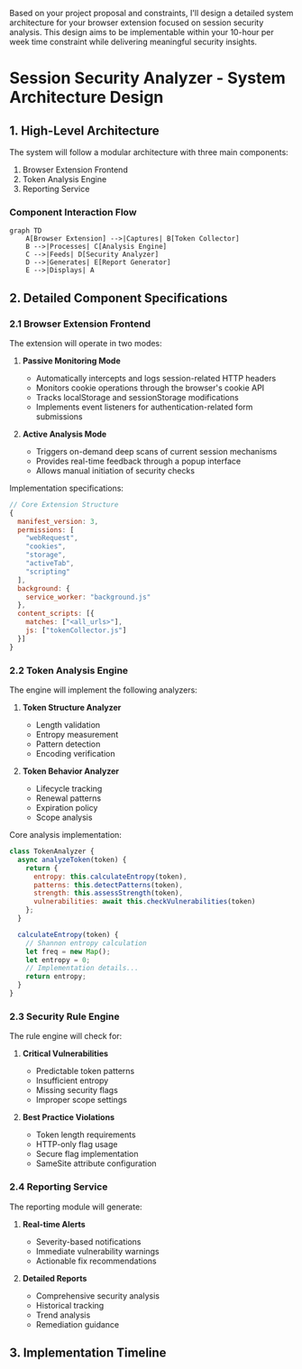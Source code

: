 
Based on your project proposal and constraints, I'll design a detailed system architecture for your browser extension focused on session security analysis. This design aims to be implementable within your 10-hour per week time constraint while delivering meaningful security insights.

# Session Security Analyzer - System Architecture Design

## 1. High-Level Architecture

The system will follow a modular architecture with three main components:

1. Browser Extension Frontend
2. Token Analysis Engine
3. Reporting Service

### Component Interaction Flow

```mermaid
graph TD
    A[Browser Extension] -->|Captures| B[Token Collector]
    B -->|Processes| C[Analysis Engine]
    C -->|Feeds| D[Security Analyzer]
    D -->|Generates| E[Report Generator]
    E -->|Displays| A
```

## 2. Detailed Component Specifications

### 2.1 Browser Extension Frontend

The extension will operate in two modes:

1. **Passive Monitoring Mode**
   - Automatically intercepts and logs session-related HTTP headers
   - Monitors cookie operations through the browser's cookie API
   - Tracks localStorage and sessionStorage modifications
   - Implements event listeners for authentication-related form submissions

2. **Active Analysis Mode**
   - Triggers on-demand deep scans of current session mechanisms
   - Provides real-time feedback through a popup interface
   - Allows manual initiation of security checks

Implementation specifications:

```javascript
// Core Extension Structure
{
  manifest_version: 3,
  permissions: [
    "webRequest",
    "cookies",
    "storage",
    "activeTab",
    "scripting"
  ],
  background: {
    service_worker: "background.js"
  },
  content_scripts: [{
    matches: ["<all_urls>"],
    js: ["tokenCollector.js"]
  }]
}
```

### 2.2 Token Analysis Engine

The engine will implement the following analyzers:

1. **Token Structure Analyzer**
   - Length validation
   - Entropy measurement
   - Pattern detection
   - Encoding verification

2. **Token Behavior Analyzer**
   - Lifecycle tracking
   - Renewal patterns
   - Expiration policy
   - Scope analysis

Core analysis implementation:

```javascript
class TokenAnalyzer {
  async analyzeToken(token) {
    return {
      entropy: this.calculateEntropy(token),
      patterns: this.detectPatterns(token),
      strength: this.assessStrength(token),
      vulnerabilities: await this.checkVulnerabilities(token)
    };
  }

  calculateEntropy(token) {
    // Shannon entropy calculation
    let freq = new Map();
    let entropy = 0;
    // Implementation details...
    return entropy;
  }
}
```

### 2.3 Security Rule Engine

The rule engine will check for:

1. **Critical Vulnerabilities**
   - Predictable token patterns
   - Insufficient entropy
   - Missing security flags
   - Improper scope settings

2. **Best Practice Violations**
   - Token length requirements
   - HTTP-only flag usage
   - Secure flag implementation
   - SameSite attribute configuration

### 2.4 Reporting Service

The reporting module will generate:

1. **Real-time Alerts**
   - Severity-based notifications
   - Immediate vulnerability warnings
   - Actionable fix recommendations

2. **Detailed Reports**
   - Comprehensive security analysis
   - Historical tracking
   - Trend analysis
   - Remediation guidance

## 3. Implementation Timeline
